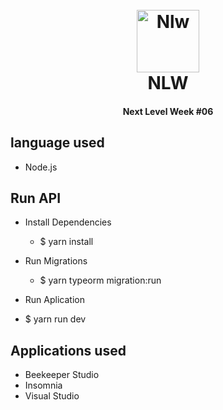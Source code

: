 <h1 align="center">
  <br>
  <a><img src="https://d1fdloi71mui9q.cloudfront.net/yUionMNDTN6ypo1SVO7V_c3c142e0c4aee58746979d454bff3a085" alt="Nlw" width="100"></a>
  <br>
NLW
  <br>
</h1>

<h4 align="center">Next Level Week #06</h4>

## language used

* Node.js

## Run API

* Install Dependencies

  - $ yarn install

* Run Migrations

  - $ yarn typeorm migration:run

*  Run Aplication

  - $ yarn run dev

## Applications used

* Beekeeper Studio
* Insomnia
* Visual Studio
